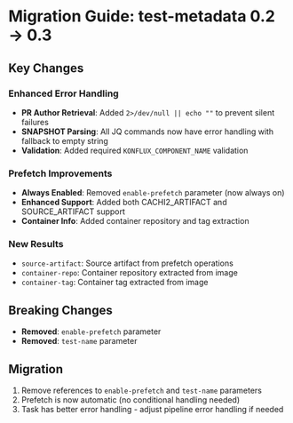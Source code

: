 # Migration Guide: test-metadata 0.2 → 0.3

## Key Changes

### Enhanced Error Handling
- **PR Author Retrieval**: Added `2>/dev/null || echo ""` to prevent silent failures
- **SNAPSHOT Parsing**: All JQ commands now have error handling with fallback to empty string
- **Validation**: Added required `KONFLUX_COMPONENT_NAME` validation

### Prefetch Improvements
- **Always Enabled**: Removed `enable-prefetch` parameter (now always on)
- **Enhanced Support**: Added both CACHI2_ARTIFACT and SOURCE_ARTIFACT support
- **Container Info**: Added container repository and tag extraction

### New Results
- `source-artifact`: Source artifact from prefetch operations
- `container-repo`: Container repository extracted from image
- `container-tag`: Container tag extracted from image

## Breaking Changes
- **Removed**: `enable-prefetch` parameter
- **Removed**: `test-name` parameter

## Migration
1. Remove references to `enable-prefetch` and `test-name` parameters
2. Prefetch is now automatic (no conditional handling needed)
3. Task has better error handling - adjust pipeline error handling if needed 